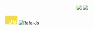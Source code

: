 <div align="center">
  <a href="https://github.com/bolshooi">
  <img height="149em" src="https://github-readme-stats.vercel.app/api?username=bolshooi&show_icons=true&theme=tokyonight&include_all_commits=true&count_private=true"/>
  <img height="149em" src="https://github-readme-stats.vercel.app/api/top-langs/?username=bolshooi&layout=compact&langs_count=7&theme=tokyonight"/>
</div>

<div style="display: inline_block"><br>
  <img align="mid" alt="Rafa-Js" height="30" width="40" src="https://raw.githubusercontent.com/devicons/devicon/master/icons/javascript/javascript-plain.svg">
  <img align="mid" alt="Rafa-Js" height="30" width="60" src="https://img.shields.io/badge/C%23-239120?style=for-the-badge&logo=c-sharp&logoColor=white">
  
  <div>
  
